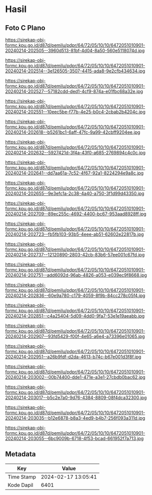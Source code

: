# Hasil

## Foto C Plano

https://sirekap-obj-formc.kpu.go.id/d87d/pemilu/pdpr/64/72/05/10/10/6472051010901-20240214-202505--3960d513-81bf-4d04-8a50-560e5118074d.jpg

https://sirekap-obj-formc.kpu.go.id/d87d/pemilu/pdpr/64/72/05/10/10/6472051010901-20240214-202514--3e126505-3507-4415-ada8-9e2cfb434634.jpg

https://sirekap-obj-formc.kpu.go.id/d87d/pemilu/pdpr/64/72/05/10/10/6472051010901-20240214-202527--57182cdd-ded1-4cf9-874a-e01fbc68a32e.jpg

https://sirekap-obj-formc.kpu.go.id/d87d/pemilu/pdpr/64/72/05/10/10/6472051010901-20240214-202551--10eec5be-f77b-4e25-b0c4-2cbab2b4204c.jpg

https://sirekap-obj-formc.kpu.go.id/d87d/pemilu/pdpr/64/72/05/10/10/6472051010901-20240214-202618--b5261bc1-6aff-47fc-9a99-42cbff9204ee.jpg

https://sirekap-obj-formc.kpu.go.id/d87d/pemilu/pdpr/64/72/05/10/10/6472051010901-20240214-202632--5927421d-3f4a-43f0-a685-2769894c4c0c.jpg

https://sirekap-obj-formc.kpu.go.id/d87d/pemilu/pdpr/64/72/05/10/10/6472051010901-20240214-202641--dd7aa61a-7c52-4f67-92a1-8224294e9a8c.jpg

https://sirekap-obj-formc.kpu.go.id/d87d/pemilu/pdpr/64/72/05/10/10/6472051010901-20240214-202655--9e3efc1a-2c38-4a40-a750-3f1d99d43350.jpg

https://sirekap-obj-formc.kpu.go.id/d87d/pemilu/pdpr/64/72/05/10/10/6472051010901-20240214-202709--89ec255c-4692-4400-bc67-953aad8928ff.jpg

https://sirekap-obj-formc.kpu.go.id/d87d/pemilu/pdpr/64/72/05/10/10/6472051010901-20240214-202723--fb5fb103-93b5-4eee-ab51-62602e22817b.jpg

https://sirekap-obj-formc.kpu.go.id/d87d/pemilu/pdpr/64/72/05/10/10/6472051010901-20240214-202737--12120890-2803-42cb-83b6-57ee001c67fd.jpg

https://sirekap-obj-formc.kpu.go.id/d87d/pemilu/pdpr/64/72/05/10/10/6472051010901-20240214-202751--add6092d-96ab-4826-a053-e039ec9f8668.jpg

https://sirekap-obj-formc.kpu.go.id/d87d/pemilu/pdpr/64/72/05/10/10/6472051010901-20240214-202836--60e9a780-c179-4059-8f9b-84cc278c05f4.jpg

https://sirekap-obj-formc.kpu.go.id/d87d/pemilu/pdpr/64/72/05/10/10/6472051010901-20240214-202851--c4a25404-5d09-4dd0-9fa7-53e1e19aeabb.jpg

https://sirekap-obj-formc.kpu.go.id/d87d/pemilu/pdpr/64/72/05/10/10/6472051010901-20240214-202907--93fd5429-f00f-4e65-a6e4-a73396e01065.jpg

https://sirekap-obj-formc.kpu.go.id/d87d/pemilu/pdpr/64/72/05/10/10/6472051010901-20240214-202951--a26b9fdf-d2da-4613-b74c-b67e001d3f8f.jpg

https://sirekap-obj-formc.kpu.go.id/d87d/pemilu/pdpr/64/72/05/10/10/6472051010901-20240214-203002--00b74400-dde1-471e-a3e1-27cbdb0bac62.jpg

https://sirekap-obj-formc.kpu.go.id/d87d/pemilu/pdpr/64/72/05/10/10/6472051010901-20240214-203017--b5c2e7a0-9d76-4384-8809-08f4dca32300.jpg

https://sirekap-obj-formc.kpu.go.id/d87d/pemilu/pdpr/64/72/05/10/10/6472051010901-20240214-203035--b12e6878-b8a3-4ed9-b4b7-256f093a311d.jpg

https://sirekap-obj-formc.kpu.go.id/d87d/pemilu/pdpr/64/72/05/10/10/6472051010901-20240214-203055--6bc9009b-6718-4f53-bcad-661952f7a713.jpg


## Metadata

| Key        | Value               |
| ---------- | ------------------- |
| Time Stamp | 2024-02-17 13:05:41 |
| Kode Dapil | 6401                |



